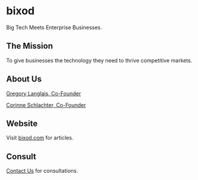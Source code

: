 # bixod

Big Tech Meets Enterprise Businesses.

## The Mission 

To give businesses the technology they need to thrive competitive markets.

## About Us

[Gregory Langlais, Co-Founder](http://gregl83.com)

[Corinne Schlachter, Co-Founder](https://www.linkedin.com/in/corinneschlachter)

## Website

Visit [bixod.com](https://bixod.com) for articles.

## Consult

[Contact Us](https://bixod.com/contact) for consultations.
